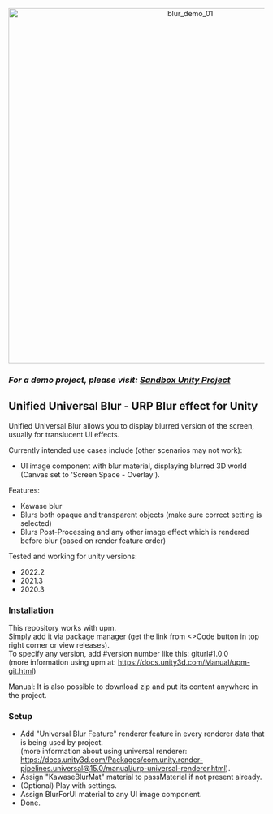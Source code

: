 <p align="center">
  <img width="700" alt="blur_demo_01" src="https://github.com/lukakldiashvili/Unified-Universal-Blur/assets/42884387/cebc5905-269c-46fe-9ee6-81d13658b494">
</p>

### <i>For a demo project, please visit: <a href="https://github.com/lukakldiashvili/Unified-Universal-Blur-Sandbox">Sandbox Unity Project</a></i>


## Unified Universal Blur - URP Blur effect for Unity

Unified Universal Blur allows you to display blurred version of the screen, usually for translucent UI effects.

Currently intended use cases include (other scenarios may not work):
- UI image component with blur material, displaying blurred 3D world (Canvas set to 'Screen Space - Overlay').

Features:
- Kawase blur
- Blurs both opaque and transparent objects (make sure correct setting is selected)
- Blurs Post-Processing and any other image effect which is rendered before blur (based on render feature order)

Tested and working for unity versions:
- 2022.2
- 2021.3
- 2020.3


### Installation

This repository works with upm. 
<br>Simply add it via package manager (get the link from <>Code button in top right corner or view releases).
<br>To specify any version, add #version number like this: giturl#1.0.0 
<br>(more information using upm at: https://docs.unity3d.com/Manual/upm-git.html)

Manual: It is also possible to download zip and put its content anywhere in the project.
<br>

### Setup

- Add "Universal Blur Feature" renderer feature in every renderer data that is being used by project.
<br>(more information about using universal renderer: https://docs.unity3d.com/Packages/com.unity.render-pipelines.universal@15.0/manual/urp-universal-renderer.html).
- Assign "KawaseBlurMat" material to passMaterial if not present already.
- (Optional) Play with settings.
- Assign BlurForUI material to any UI image component.
- Done.
